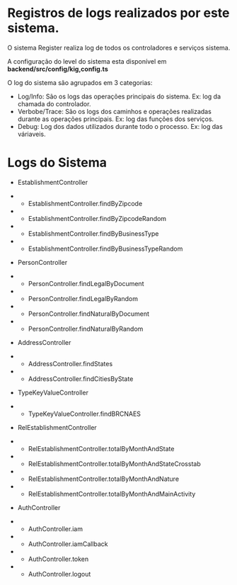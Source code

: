 # Registros de logs realizados por este sistema.

O sistema Register realiza log de todos os controladores e serviços sistema.

A configuração do level do sistema esta disponível em **backend/src/config/kig,config.ts**

O log do sistema são agrupados em 3 categorias:

* Log/Info: São os logs das operações principais do sistema. Ex: log da chamada do controlador.
* Verbobe/Trace: São os logs dos caminhos e operações realizadas durante as operações principais. Ex: log das funções dos serviços.
* Debug: Log dos dados utilizados durante todo o processo. Ex: log das váriaveis.

# Logs do Sistema

* EstablishmentController
* * EstablishmentController.findByZipcode
* * EstablishmentController.findByZipcodeRandom
* * EstablishmentController.findByBusinessType
* * EstablishmentController.findByBusinessTypeRandom
* PersonController
* * PersonController.findLegalByDocument
* * PersonController.findLegalByRandom
* * PersonController.findNaturalByDocument
* * PersonController.findNaturalByRandom
* AddressController
* * AddressController.findStates
* * AddressController.findCitiesByState
* TypeKeyValueController
* * TypeKeyValueController.findBRCNAES

* RelEstablishmentController
* * RelEstablishmentController.totalByMonthAndState
* * RelEstablishmentController.totalByMonthAndStateCrosstab
* * RelEstablishmentController.totalByMonthAndNature
* * RelEstablishmentController.totalByMonthAndMainActivity

* AuthController
* * AuthController.iam
* * AuthController.iamCallback
* * AuthController.token
* * AuthController.logout

